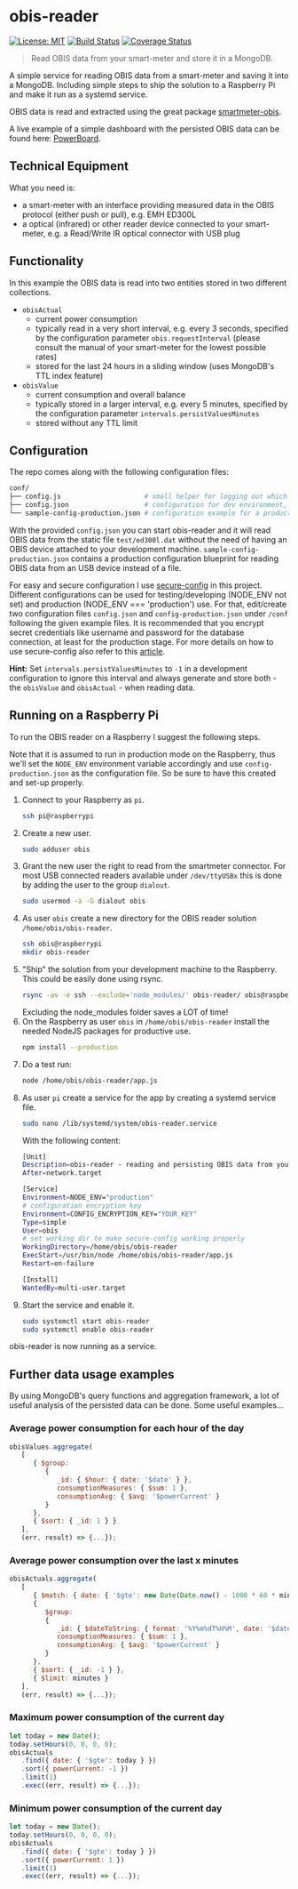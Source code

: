 # obis-reader

[![License: MIT](https://img.shields.io/badge/License-MIT-blue.svg)](https://opensource.org/licenses/MIT)
[![Build Status](https://img.shields.io/github/actions/workflow/status/tsmx/obis-reader/git-build.yml?branch=master)](https://img.shields.io/github/actions/workflow/status/tsmx/obis-reader/git-build.yml?branch=master)
[![Coverage Status](https://coveralls.io/repos/github/tsmx/obis-reader/badge.svg?branch=master)](https://coveralls.io/github/tsmx/obis-reader?branch=master)

> Read OBIS data from your smart-meter and store it in a MongoDB.

A simple service for reading OBIS data from a smart-meter and saving it into a MongoDB. Including simple steps to ship the solution to a Raspberry Pi and make it run as a systemd service.

OBIS data is read and extracted using the great package [smartmeter-obis](https://www.npmjs.com/package/smartmeter-obis).

A live example of a simple dashboard with the persisted OBIS data can be found here: [PowerBoard](https://powerboard.appspot.com).

## Technical Equipment

What you need is:
- a smart-meter with an interface providing measured data in the OBIS protocol (either push or pull), e.g. EMH ED300L
- a optical (infrared) or other reader device connected to your smart-meter, e.g. a Read/Write IR optical connector with USB plug

## Functionality

In this example the OBIS data is read into two entities stored in two different collections.

- `obisActual` 
  - current power consumption
  - typically read in a very short interval, e.g. every 3 seconds, specified by the configuration parameter `obis.requestInterval` (please consult the manual of your smart-meter for the lowest possible rates)
  - stored for the last 24 hours in a sliding window (uses MongoDB's TTL index feature)
- `obisValue`  
  - current consumption and overall balance
  - typically stored in a larger interval, e.g. every 5 minutes, specified by the configuration parameter `intervals.persistValuesMinutes`
  - stored without any TTL limit

## Configuration

The repo comes along with the following configuration files:

```bash
conf/
├── config.js                     # small helper for logging out which config is loaded
├── config.json                   # configuration for dev environment, reading OBIS data from a static file
└── sample-config-production.json # configuration example for a production config, reading OBIS data from a USB device
```

With the provided `config.json` you can start obis-reader and it will read OBIS data from the static file `test/ed300l.dat` without the need of having an OBIS device attached to your development machine. `sample-config-production.json` contains a production configuration blueprint for reading OBIS data from an USB device instead of a file.

For easy and secure configuration I use [secure-config](https://www.npmjs.com/package/@tsmx/secure-config) in this project. Different configurations can be used for testing/developing (NODE_ENV not set) and production (NODE_ENV === 'production') use. For that, edit/create two configuration files `config.json` and `config-production.json` under `/conf` following the given example files. It is recommended that you encrypt secret credentials like username and password for the database connection, at least for the production stage. For more details on how to use secure-config also refer to this [article](https://tsmx.net/secure-config/).


**Hint:** Set `intervals.persistValuesMinutes` to `-1` in a development configuration to ignore this interval and always generate and store both - the `obisValue` and `obisActual` - when reading data.

## Running on a Raspberry Pi

To run the OBIS reader on a Raspberry I suggest the following steps. 

Note that it is assumed to run in production mode on the Raspberry, thus we'll set the `NODE_ENV` environment variable accordingly and use `config-production.json` as the configuration file. So be sure to have this created and set-up properly.

1. Connect to your Raspberry as `pi`.
   ```bash
   ssh pi@raspberrypi
   ```
2. Create a new user.
   ```bash
   sudo adduser obis
   ```
3. Grant the new user the right to read from the smartmeter connector. For most USB connected readers available under `/dev/ttyUSBx` this is done by adding the user to the group `dialout`.
   ```bash
   sudo usermod -a -G dialout obis
   ```
4. As user `obis` create a new directory for the OBIS reader solution `/home/obis/obis-reader`.
   ```bash
   ssh obis@raspberrypi
   mkdir obis-reader
   ```
5. "Ship" the solution from your development machine to the Raspberry. This could be easily done using rsync.
   ```bash
   rsync -av -e ssh --exclude='node_modules/' obis-reader/ obis@raspberrypi:/home/obis/obis-reader
   ```
   Excluding the node_modules folder saves a LOT of time!
6. On the Raspberry as user `obis` in `/home/obis/obis-reader` install the needed NodeJS packages for productive use.
   ```bash
   npm install --production
   ```
7. Do a test run: 
   ```bash
   node /home/obis/obis-reader/app.js
   ```
8. As user `pi` create a service for the app by creating a systemd service file.
   ```bash
   sudo nano /lib/systemd/system/obis-reader.service
   ```
   With the following content:
   ```bash
   [Unit]
   Description=obis-reader - reading and persisting OBIS data from your smart-meter
   After=network.target

   [Service]
   Environment=NODE_ENV="production"
   # configuration encryption key
   Environment=CONFIG_ENCRYPTION_KEY="YOUR_KEY"
   Type=simple
   User=obis
   # set working dir to make secure-config working properly
   WorkingDirectory=/home/obis/obis-reader
   ExecStart=/usr/bin/node /home/obis/obis-reader/app.js
   Restart=on-failure

   [Install]
   WantedBy=multi-user.target
   ```
9. Start the service and enable it.
   ```bash
   sudo systemctl start obis-reader
   sudo systemctl enable obis-reader
   ```
obis-reader is now running as a service.

## Further data usage examples

By using MongoDB's query functions and aggregation framework, a lot of useful analysis of the persisted data can be done. Some useful examples...

### Average power consumption for each hour of the day

```js
obisValues.aggregate(
   [
      { $group: 
         { 
            _id: { $hour: { date: '$date' } }, 
            consumptionMeasures: { $sum: 1 }, 
            consumptionAvg: { $avg: '$powerCurrent' } 
         } 
      },
      { $sort: { _id: 1 } }
   ],
   (err, result) => {...});
```

### Average power consumption over the last x minutes

```js
obisActuals.aggregate(
   [
      { $match: { date: { '$gte': new Date(Date.now() - 1000 * 60 * minutes) } } },
      { 
         $group: 
         { 
            _id: { $dateToString: { format: '%Y%m%dT%H%M', date: '$date' } },
            consumptionMeasures: { $sum: 1 }, 
            consumptionAvg: { $avg: '$powerCurrent' } 
         } 
      },
      { $sort: { _id: -1 } },
      { $limit: minutes }
   ],
   (err, result) => {...});
```

### Maximum power consumption of the current day

```js
let today = new Date();
today.setHours(0, 0, 0, 0);
obisActuals
   .find({ date: { '$gte': today } })
   .sort({ powerCurrent: -1 })
   .limit(1)
   .exec((err, result) => {...});
```

### Minimum power consumption of the current day

```js
let today = new Date();
today.setHours(0, 0, 0, 0);
obisActuals
   .find({ date: { '$gte': today } })
   .sort({ powerCurrent: 1 })
   .limit(1)
   .exec((err, result) => {...});
```




